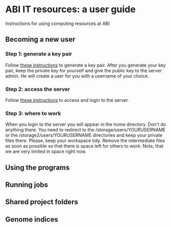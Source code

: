 # ABI IT resources: a user guide
Instructions for using computing resources at ABI

## Becoming a new user

### Step 1: generate a key pair

Follow [these instructions](https://github.com/abi-am/it-resources/blob/main/access-to-server/generating_key_pair.md) to generate a key pair. After you generate your key pair, keep the private key for yourself and give the public key to the server admin. He will create a user for you with a username of your choice.

### Step 2: access the server

Follow [these instructions](https://github.com/abi-am/it-resources/blob/main/access-to-server/) to access and login to the server. 

### Step 3: where to work

When you login to the server you will appear in the home directory. Don't do anything there. You need to redirect to the /storage/users/YOURUSERNAME or the /storage2/users/YOURUSERNAME directories and keep your private files there. Please, keep your workspace tidy. Remove the intermediate files as soon as possible so that there is space left for others to work. Note, that we are very limited in space right now. 

## Using the programs

## Running jobs

## Shared project folders

## Genome indices


